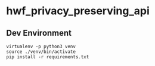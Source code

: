 # hwf_privacy_preserving_api

## Dev Environment

```
virtualenv -p python3 venv
source ./venv/bin/activate
pip install -r requirements.txt
```
